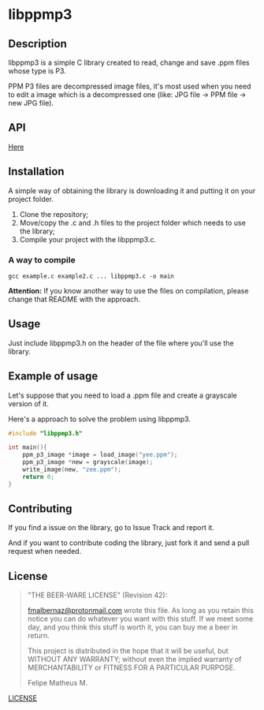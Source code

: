 # libppmp3

## Description

libppmp3 is a simple C library created to read, change and save .ppm files whose type is P3.

PPM P3 files are decompressed image files, it's most used when you need to edit a image which is a decompressed one (like: JPG file -> PPM file -> new JPG file).

## API

[Here](../blob/master/API.md)

## Installation

A simple way of obtaining the library is downloading it and putting it on your project folder.

1. Clone the repository;
2. Move/copy the .c and .h files to the project folder which needs to use the library;
3. Compile your project with the libppmp3.c.

### A way to compile

```
gcc example.c example2.c ... libppmp3.c -o main
```

**Attention:** If you know another way to use the files on compilation, please change that README with the approach.

## Usage

Just include libppmp3.h on the header of the file where you'll use the library.


## Example of usage

Let's suppose that you need to load a .ppm file and create a grayscale version of it.

Here's a approach to solve the problem using libppmp3.

```c
#include "libppmp3.h"

int main(){
	ppm_p3_image *image = load_image("yee.ppm");
	ppm_p3_image *new = grayscale(image);
	write_image(new, "zee.ppm");
	return 0;
}
```

## Contributing

If you find a issue on the library, go to Issue Track and report it.

And if you want to contribute coding the library, just fork it and send a pull request when needed.


## License

>"THE BEER-WARE LICENSE" (Revision 42):
>
><fmalbernaz@protonmail.com> wrote this file. As long as you retain this notice you can do whatever you want with this stuff. If we meet some day, and you think this stuff is worth it, you can buy me a beer in return.
>
>This project is distributed in the hope that it will be useful, but WITHOUT ANY WARRANTY; without even the implied warranty of MERCHANTABILITY or FITNESS FOR A PARTICULAR PURPOSE.
>
>Felipe Matheus M.

[LICENSE](../blob/master/LICENSE.md)